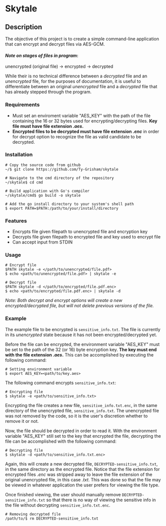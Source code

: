 # Skytale

## Description

The objective of this project is to create a simple command-line application that can encrypt and decrypt files via AES-GCM.

#### *Note on stages of files in program*:

unencrypted (original file) -> encrypted -> decrypted

While their is no technical difference between a *decrypted* file and an *unencrypted* file, for the purposes of documentation, it is useful to differentiate between an original *unencrypted* file and a *decrypted* file that has already stepped through the program.

### Requirements

- Must set an enviroment variable "AES_KEY" with the path of the file containing the 16 or 32 bytes used for encrypting/decrypting files. **Key file must have file extension *.aes*.**
- **Encrypted files to be decrypted must have file extension *.enc*** in order for decrypt option to recognize the file as valid candidate to be decrypted.

### Installation

```
# Copy the source code from github
~/$ git clone https://github.com/Ty-Grisham/skytale

# Navigate to the cmd directory of the repository
~/skytale$ cd cmd

# Build application with Go's compiler
~/skytale/cmd$ go build -o skytale

# Add the go install directory to your system's shell path
$ export PATH=$PATH:/path/to/your/install/directory
```

### Features

- Encrypts file given filepath to unencrypted file and encryption key
- Decrypts file given filepath to encrypted file and key used to encrypt file
- Can accept input from STDIN

### Usage
```
# Encrypt file
$PATH skytale -e </path/to/unencrypted/file.pdf>
$ echo <path/to/unencrypted/file.pdf> | skytale -e

# Decrypt file
$PATH skytale -d </path/to/encrypted/file.pdf.enc>
$ echo <path/to/encrypted/file.pdf.enc> | skytale -d
```

*Note: Both decrypt and encrypt options will create a new encrypted/decrypted file, but will not delete previous versions of the file.*

### Example

The example file to be encrypted is `sensitive_info.txt`. The file is currently in its *unencrypted* state because it has not been encrypted/decrypted yet.

Before the file can be encrypted, the environment variable "AES_KEY" must be set to the path of the 32 (or 16) byte encryption key. **The key must end with the file extension *.aes*.** This can be accomplished by executing the following command:

```
# Setting environment variable
$ export AES_KEY=<path/to/key.aes>
```

The following command encrypts `sensitive_info.txt`:

```
# Encrypting file
$ skytale -e <path/to/sensitive_info.txt>
```

Encrypting the file creates a new file, `sensitive_info.txt.enc`, in the same directory of the unencrypted file, `sensitive_info.txt`. The unencrypted file was not removed by the code, so it is the user's discretion whether to remove it or not.

Now, the file should be decrypted in order to read it. With the environment variable "AES_KEY" still set to the key that encrypted the file, decrypting the file can be accomplished with the following command:

```
# Decrypting file
$ skytale -d <path/to/sensitive_info.txt.enc>
```

Again, this will create a new decrypted file, `DECRYPTED-sensitive_info.txt`, in the same directory as the encrypted file. Notice that the file extension for encrypted files *.enc* was stripped away to leave the file extension of the original unencrypted file, in this case *.txt*. This was done so that the file may be viewed in whatever application the user prefers for viewing the file type.

Once finished viewing, the user should manually remove `DECRYPTED-sensitive_info.txt` so that there is no way of viewing the sensitive info in the file without decrypting `sensitive_info.txt.enc`.

```
# Removing decrypted file
/path/to/$ rm DECRYPTED-sensitive_info.txt 
```